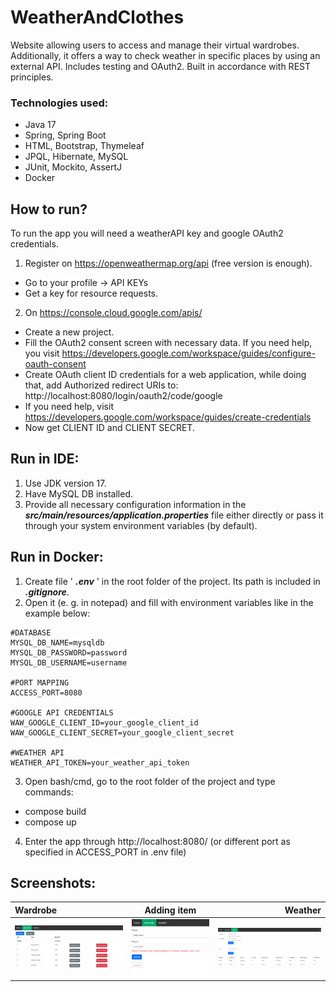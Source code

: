# WeatherAndClothes

Website allowing users to access and manage their
virtual wardrobes. Additionally, it offers a way
to check weather in specific places by using an
external API. Includes testing and OAuth2.
Built in accordance with REST principles.

### Technologies used:
- Java 17
- Spring, Spring Boot
- HTML, Bootstrap, Thymeleaf
- JPQL, Hibernate, MySQL
- JUnit, Mockito, AssertJ
- Docker

## How to run? 
To run the app you will need a weatherAPI key and google OAuth2 credentials. 
1. Register on https://openweathermap.org/api (free version is enough).
- Go to your profile -> API KEYs
- Get a key for resource requests.
2. On https://console.cloud.google.com/apis/
- Create a new project.
- Fill the OAuth2 consent screen with necessary data. If you need help, you visit https://developers.google.com/workspace/guides/configure-oauth-consent
- Create OAuth client ID credentials for a web application, while doing that, add Authorized redirect URIs to: http://localhost:8080/login/oauth2/code/google <br>
- If you need help, visit https://developers.google.com/workspace/guides/create-credentials
- Now get CLIENT ID and CLIENT SECRET.


## Run in IDE:
1. Use JDK version 17.
2. Have MySQL DB installed.
3. Provide all necessary configuration information in the <b><i>src/main/resources/application.properties</i></b> file either directly or pass it through your system environment variables (by default).

## Run in Docker:
1. Create file ' <b><i>.env</i></b> ' in the root folder of the project. Its path is included in <b><i>.gitignore</i></b>.
2. Open it (e. g. in notepad) and fill with environment variables like in the example below:

```dotenv
#DATABASE
MYSQL_DB_NAME=mysqldb
MYSQL_DB_PASSWORD=password
MYSQL_DB_USERNAME=username

#PORT MAPPING
ACCESS_PORT=8080

#GOOGLE API CREDENTIALS
WAW_GOOGLE_CLIENT_ID=your_google_client_id
WAW_GOOGLE_CLIENT_SECRET=your_google_client_secret

#WEATHER API
WEATHER_API_TOKEN=your_weather_api_token

```

3. Open bash/cmd, go to the root folder of the project and type commands: 
- compose build
- compose up
4. Enter the app through http://localhost:8080/ (or different port as specified in ACCESS_PORT in .env file)


## Screenshots:

| Wardrobe                                                    |                         Adding item                         |                                                     Weather |
|:------------------------------------------------------------|:-----------------------------------------------------------:|------------------------------------------------------------:|
| ![1](src/main/resources/static/images/git_repository/1.png) | ![2](src/main/resources/static/images/git_repository/2.png) | ![3](src/main/resources/static/images/git_repository/3.png) |
